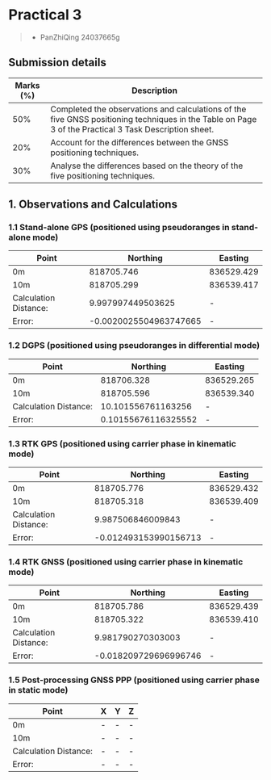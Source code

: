 # Practical 3
> - PanZhiQing 24037665g


## Submission details

| Marks (%) | Description |
| --- | --- |
| 50% | Completed the observations and calculations of the five GNSS positioning techniques in the Table on Page 3 of the Practical 3 Task Description sheet. |
| 20% | Account for the differences between the GNSS positioning techniques. |
| 30% | Analyse the differences based on the theory of the five positioning techniques. |

## 1. Observations and Calculations

### 1.1 Stand-alone GPS (positioned using pseudoranges in stand-alone mode) 
| Point | Northing | Easting |
| --- | --- | --- |
|0m | 818705.746 | 836529.429 |
|10m | 818705.299 | 836539.417 |
|Calculation Distance: | 9.997997449503625 | - |
|Error: | -0.0020025504963747665 | - |

### 1.2 DGPS (positioned using pseudoranges in differential mode)
| Point | Northing | Easting |
| --- | --- | --- |
|0m | 818706.328 | 836529.265 |
|10m | 818705.596 | 836539.340 |
|Calculation Distance: | 10.101556761163256 | - |
|Error: | 0.10155676116325552 | - |

### 1.3 RTK GPS (positioned using carrier phase in kinematic mode) 
| Point | Northing | Easting |
| --- | --- | --- |
|0m | 818705.776 | 836529.432 |
|10m | 818705.318 | 836539.409 |
|Calculation Distance: | 9.987506846009843 | - |
|Error: | -0.012493153990156713 | - |

### 1.4 RTK GNSS (positioned using carrier phase in kinematic mode) 
| Point | Northing | Easting |
| --- | --- | --- |
|0m | 818705.786 | 836529.439 |
|10m | 818705.322 | 836539.410 |
|Calculation Distance: | 9.981790270303003 | - |
|Error: | -0.018209729696996746 | - |

### 1.5 Post-processing GNSS PPP (positioned using carrier phase in static mode) 
| Point | X | Y | Z |
| --- | --- | --- | --- |
|0m | - | - | - |
|10m | - | - | - |
|Calculation Distance: | - | - | - |
|Error: | - | - | - |